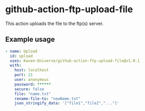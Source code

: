 # github-action-ftp-upload-file

This action uploads the file to the ftp(s) server.

## Example usage

```yml
- name: Upload
  id: upload
  uses: Kaven-Universe/github-action-ftp-upload-file@v1.0.1
  with:
    host: localhost
    port: 21
    user: anonymous
    password: ******
    secure: false
    file: "name.txt"
    rename-file-to: "newName.txt"
    json_stringify_data: '["file1","file2","..."]'
```
